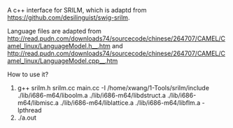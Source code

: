 
A c++ interface for SRILM, which is adaptd from https://github.com/desilinguist/swig-srilm.


Language files are adapted from http://read.pudn.com/downloads74/sourcecode/chinese/264707/CAMEL/Camel_linux/LanguageModel.h__.htm 
		and http://read.pudn.com/downloads74/sourcecode/chinese/264707/CAMEL/Camel_linux/LanguageModel.cpp__.htm


How to use it?
1. g++ srilm.h srilm.cc main.cc -I /home/xwang/1-Tools/srilm/include ./lib/i686-m64/liboolm.a ./lib/i686-m64/libdstruct.a ./lib/i686-m64/libmisc.a ./lib/i686-m64/liblattice.a ./lib/i686-m64/libflm.a -lpthread
2. ./a.out

